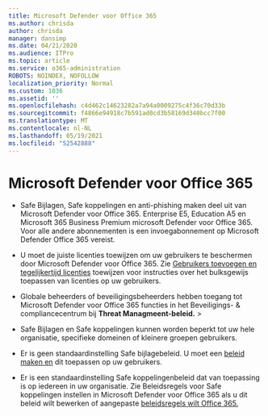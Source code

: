 ```yaml
---
title: Microsoft Defender voor Office 365
ms.author: chrisda
author: chrisda
manager: dansimp
ms.date: 04/21/2020
ms.audience: ITPro
ms.topic: article
ms.service: o365-administration
ROBOTS: NOINDEX, NOFOLLOW
localization_priority: Normal
ms.custom: 1036
ms.assetid: ''
ms.openlocfilehash: c4d462c14623282a7a94a0009275c4f36c70d33b
ms.sourcegitcommit: f4866e94918c7b591ad0cd3b58169d340bcc7f00
ms.translationtype: MT
ms.contentlocale: nl-NL
ms.lasthandoff: 05/19/2021
ms.locfileid: "52542888"
---
```

# <a name="microsoft-defender-for-office-365"></a>Microsoft Defender voor Office 365

- Safe Bijlagen, Safe koppelingen en anti-phishing maken deel uit van Microsoft Defender voor Office 365. Enterprise E5, Education A5 en Microsoft 365 Business Premium microsoft Defender voor Office 365. Voor alle andere abonnementen is een invoegabonnement op Microsoft Defender Office 365 vereist.

- U moet de juiste licenties toewijzen om uw gebruikers te beschermen door Microsoft Defender voor Office 365. Zie [Gebruikers toevoegen en tegelijkertijd licenties](/microsoft-365/admin/add-users/add-users) toewijzen voor instructies over het bulksgewijs toepassen van licenties op uw gebruikers.

- Globale beheerders of beveiligingsbeheerders hebben toegang tot Microsoft Defender voor Office 365 functies in het Beveiligings- & compliancecentrum bij **Threat Managmeent-beleid.** \> 

- Safe Bijlagen en Safe koppelingen kunnen worden beperkt tot uw hele organisatie, specifieke domeinen of kleinere groepen gebruikers.

- Er is geen standaardinstelling Safe bijlagebeleid. U moet een [beleid maken en](/microsoft-365/security/office-365-security/set-up-atp-safe-attachments-policies) dit toepassen op uw gebruikers.

- Er is een standaardinstelling Safe koppelingenbeleid dat van toepassing is op iedereen in uw organisatie. Zie Beleidsregels voor Safe koppelingen instellen in Microsoft Defender voor Office 365 als u dit beleid wilt bewerken of aangepaste [beleidsregels wilt Office 365.](/microsoft-365/security/office-365-security/set-up-atp-safe-links-policies)
